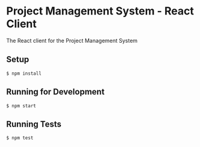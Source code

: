 Project Management System - React Client
========================================

The React client for the Project Management System

Setup
-----

`$ npm install`

Running for Development
-----------------------

`$ npm start`

Running Tests
-------------

`$ npm test`
